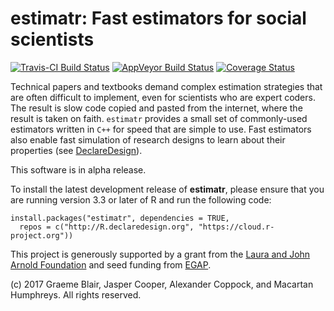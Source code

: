 # estimatr: Fast estimators for social scientists

[![Travis-CI Build Status](https://travis-ci.org/DeclareDesign/estimatr.svg?branch=master)](https://travis-ci.org/DeclareDesign/estimatr)
[![AppVeyor Build Status](https://ci.appveyor.com/api/projects/status/github/DeclareDesign/estimatr?branch=master&svg=true)](https://ci.appveyor.com/project/DeclareDesign/estimatr)
[![Coverage Status](https://coveralls.io/repos/github/DeclareDesign/estimatr/badge.svg?branch=master)](https://coveralls.io/github/DeclareDesign/estimatr?branch=master)

Technical papers and textbooks demand complex estimation strategies that are often difficult to implement, even for scientists who are expert coders. The result is slow code copied and pasted from the internet, where the result is taken on faith. `estimatr` provides a small set of commonly-used estimators written in `C++` for speed that are simple to use. Fast estimators also enable fast simulation of research designs to learn about their properties (see [DeclareDesign](http://declaredesign.org)). 

This software is in alpha release.

To install the latest development release of **estimatr**, please ensure that you are running version 3.3 or later of R and run the following code:

```
install.packages("estimatr", dependencies = TRUE,
  repos = c("http://R.declaredesign.org", "https://cloud.r-project.org"))
```

This project is generously supported by a grant from the [Laura and John Arnold Foundation](http://www.arnoldfoundation.org) and seed funding from [EGAP](http://egap.org).
 
(c) 2017 Graeme Blair, Jasper Cooper, Alexander Coppock, and Macartan Humphreys. All rights reserved.
